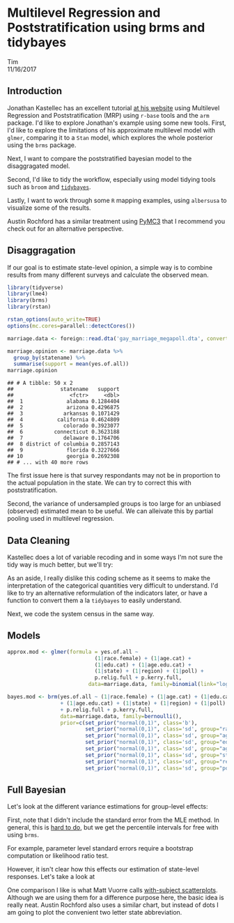 # Multilevel Regression and Poststratification using brms and tidybayes
Tim  
11/16/2017  



## Introduction

Jonathan Kastellec has an excellent tutorial [at his website](http://www.princeton.edu/~jkastell/mrp_primer.html) using Multilevel Regression and Poststratification (MRP) using `r-base` tools and the `arm` package. I'd like to explore Jonathan's example using some new tools. First, I'd like to explore the limitations of his approximate multilevel model with `glmer`, comparing it to a `Stan` model, which explores the whole posterior using the `brms` package. 

Next, I want to compare the poststratified bayesian model to the disaggragated model.

Second, I'd like to tidy the workflow, especially using model tidying tools such as `broom` and [`tidybayes`](https://github.com/mjskay/tidybayes). 

Lastly, I want to work through some `R` mapping examples, using `albersusa` to visualize some of the results.

Austin Rochford has a similar treatment using [PyMC3](https://gist.github.com/AustinRochford/bfc20cb3262169b41b730bd9faf74477) that I recommend you check out for an alternative perspective. 


## Disaggragation

If our goal is to estimate state-level opinion, a simple way is to combine results from many different surveys and calculate the observed mean. 


```r
library(tidyverse)
library(lme4)
library(brms)
library(rstan)

rstan_options(auto_write=TRUE)
options(mc.cores=parallel::detectCores())
```

```r
marriage.data <- foreign::read.dta('gay_marriage_megapoll.dta', convert.underscore=TRUE)

marriage.opinion <- marriage.data %>%
  group_by(statename) %>%
  summarise(support = mean(yes.of.all))
marriage.opinion
```

```
## # A tibble: 50 x 2
##               statename   support
##                  <fctr>     <dbl>
##  1              alabama 0.1284404
##  2              arizona 0.4296875
##  3             arkansas 0.1071429
##  4           california 0.4624809
##  5             colorado 0.3923077
##  6          connecticut 0.3623188
##  7             delaware 0.1764706
##  8 district of columbia 0.2857143
##  9              florida 0.3227666
## 10              georgia 0.2692308
## # ... with 40 more rows
```

The first issue here is that survey respondants may not be in proportion to the actual population in the state. We can try to correct this with poststratification.

Second, the variance of undersampled groups is too large for an unbiased (observed) estimated mean to be useful. We can alleivate this by partial pooling used in multilevel regression.

## Data Cleaning

Kastellec does a lot of variable recoding and in some ways I'm not sure the tidy way is much better, but we'll try:



As an aside, I really dislike this coding scheme as it seems to make the interpretation of the categorical quantities very difficult to understand. I'd like to try an alternative reformulation of the indicators later, or have a function to convert them a la `tidybayes` to easily understand. 

Next, we code the system census in the same way.

## Models


```r
approx.mod <- glmer(formula = yes.of.all ~ 
                            (1|race.female) + (1|age.cat) +
                            (1|edu.cat) + (1|age.edu.cat) + 
                            (1|state) + (1|region) + (1|poll) +
                            p.relig.full + p.kerry.full, 
                          data=marriage.data, family=binomial(link="logit"))

bayes.mod <- brm(yes.of.all ~ (1|race.female) + (1|age.cat) + (1|edu.cat) 
                 + (1|age.edu.cat) + (1|state) + (1|region) + (1|poll) 
                 + p.relig.full + p.kerry.full, 
                 data=marriage.data, family=bernoulli(),
                 prior=c(set_prior("normal(0,1)", class='b'),
                         set_prior("normal(0,1)", class='sd', group="race.female"),
                         set_prior("normal(0,1)", class='sd', group="age.cat"),
                         set_prior("normal(0,1)", class='sd', group="edu.cat"),
                         set_prior("normal(0,1)", class='sd', group="age.edu.cat"),
                         set_prior("normal(0,1)", class='sd', group="state"),
                         set_prior("normal(0,1)", class='sd', group="region"),
                         set_prior("normal(0,1)", class='sd', group="poll")))
```




## Full Bayesian

Let's look at the different variance estimations for group-level effects:

First, note that I didn't include the standard error from the MLE method. In general, this is [hard to do](https://stackoverflow.com/questions/31694812/standard-error-of-variance-component-from-the-output-of-lmer), but we get the percentile intervals for free with using `brms`. 

For example, parameter level standard errors require a bootstrap computation or likelihood ratio test. 




However, it isn't clear how this effects our estimation of state-level responses. Let's take a look at 


One comparison I like is what Matt Vuorre calls [with-subject scatterplots](https://mvuorre.github.io/post/2017/within-subject-scatter/). Although we are using them for a difference purpose here, the basic idea is really neat. Austin Rochford also uses a similar chart, but instead of dots I am going to plot the convenient two letter state abbreviation. 






